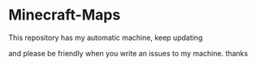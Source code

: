 # Minecraft-Maps
This repository has my automatic machine, keep updating

and please be friendly when you write an issues to my machine. thanks
